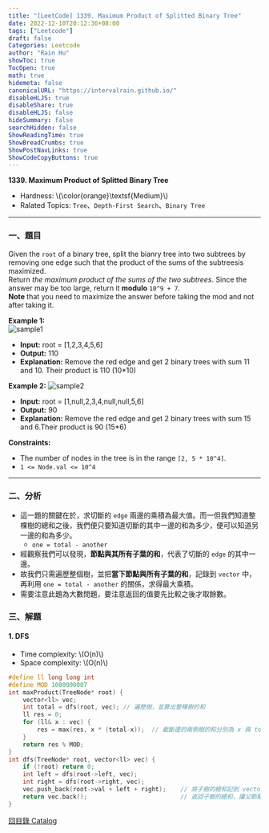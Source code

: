```yaml
---
title: "[LeetCode] 1339. Maximum Product of Splitted Binary Tree"
date: 2022-12-10T20:12:36+08:00
tags: ["Leetcode"]
draft: false
Categories: Leetcode
author: "Rain Hu"
showToc: true
TocOpen: true
math: true
hidemeta: false
canonicalURL: "https://intervalrain.github.io/"
disableHLJS: true
disableShare: true
disableHLJS: false
hideSummary: false
searchHidden: false
ShowReadingTime: true
ShowBreadCrumbs: true
ShowPostNavLinks: true
ShowCodeCopyButtons: true
---
```

**1339. Maximum Product of Splitted Binary Tree**
+ Hardness: \\(\color{orange}\textsf{Medium}\\)
+ Ralated Topics: `Tree`、`Depth-First Search`、`Binary Tree`
---
### 一、題目
Given the `root` of a binary tree, split the bianry tree into two subtrees by removing one edge such that the product of the sums of the subtreesis maximized.  
Return *the maximum product of the sums of the two subtrees*. Since the answer may be too large, return it **modulo** `10^9 + 7`.  
**Note** that you need to maximize the answer before taking the mod and not after taking it.

**Example 1:**  
![sample1](https://assets.leetcode.com/uploads/2020/01/21/sample_1_1699.png)
+ **Input:** root = [1,2,3,4,5,6]  
+ **Output:** 110  
+ **Explanation:** Remove the red edge and get 2 binary trees with sum 11 and 10. Their product is 110 (10*10)  

**Example 2:**
![sample2](https://assets.leetcode.com/uploads/2020/01/21/sample_2_1699.png)  
+ **Input:** root = [1,null,2,3,4,null,null,5,6]  
+ **Output:** 90  
+ **Explanation:** Remove the red edge and get 2 binary trees with sum 15 and 6.Their product is 90 (15*6)  


**Constraints:**
+ The number of nodes in the tree is in the range `[2, 5 * 10^4]`.
+ `1 <= Node.val <= 10^4`

---

### 二、分析
+ 這一題的關鍵在於，求切斷的 `edge` 兩邊的乘積為最大值。而一但我們知道整棵樹的總和之後，我們便只要知道切斷的其中一邊的和為多少，便可以知道另一邊的和為多少。
    + `one = total - another`
+ 經觀察我們可以發現，**節點與其所有子葉的和**，代表了切斷的 `edge` 的其中一邊。 
+ 故我們只需遍歷整個樹，並把**當下節點與所有子葉的和**，記錄到 `vector` 中，再利用 `one = total - another` 的關係，求得最大乘積。
+ 需要注意此題為大數問題，要注意返回的值要先比較之後才取餘數。

### 三、解題
#### 1. DFS
+ Time complexity: \\(O(n)\\)
+ Space complexity: \\(O(n)\\)
```C++
#define ll long long int
#define MOD 1000000007
int maxProduct(TreeNode* root) {
    vector<ll> vec;
    int total = dfs(root, vec); // 遍歷樹，並算出整棵樹的和
    ll res = 0;
    for (ll& x : vec) {
        res = max(res, x * (total-x));  // 截斷邊的兩側樹的和分別為 x 與 total - x
    }
    return res % MOD;
}
int dfs(TreeNode* root, vector<ll> vec) {
    if (!root) return 0;
    int left = dfs(root->left, vec);
    int right = dfs(root->right, vec);
    vec.push_back(root->val + left + right);    // 將子樹的總和記到 vector 中
    return vec.back();                          // 返回子樹的總和，讓父節點可以使用
}
```
[回目錄 Catalog](/posts/leetcode)